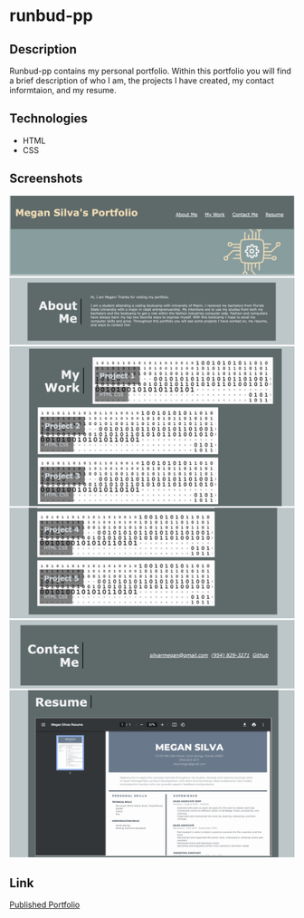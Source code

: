# runbud-pp

## Description 
<p>
    Runbud-pp contains my personal portfolio. Within this portfolio you will find a brief description of who I am, the projects I have created, my contact informtaion, and my resume.
</p>

## Technologies 
<ul>
    <li> HTML
    <li> CSS
</ul>

## Screenshots
<img src="./assets/images/screenshot 1.jpg" alt="Header and h1 of my protfolio" />
<img src="./assets/images/screenshot 2.jpg" alt="The about me portion of my portfolio" />
<img src="./assets/images/screenshot 3.jpg" alt="My work section with projects 1-3" />
<img src="./assets/images/screenshot 4.jpg" alt="My projects 4-5">
<img src="./assets/images/screenshot 5.jpg" alt="My contact portion">
<img src="./assets/images/screenshot 6.jpg" alt="My resume">

## Link
[Published Portfolio](https://megansilva.github.io/runbud-pp/) 
